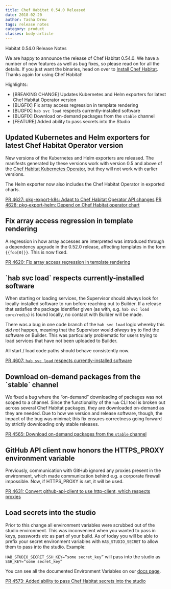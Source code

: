 ```yaml
---
title: Chef Habitat 0.54.0 Released
date: 2018-02-20
author: Tasha Drew
tags: release notes
category: product
classes: body-article
---
```


Habitat 0.54.0 Release Notes

We are happy to announce the release of Chef Habitat 0.54.0. We have a number of new features as well as bug fixes, so please read on for all the details. If you just want the binaries, head on over to [Install Chef Habitat](https://www.habitat.sh/docs/using-habitat/#install-habitat). Thanks again for using Chef Habitat!

Highlights:

* [BREAKING CHANGE] Updates Kubernetes and Helm exporters for latest Chef Habitat Operator version
* [BUGFIX] Fix array access regression in template rendering
* [BUGFIX] `hab svc load` respects currently-installed software
* [BUGFIX] Download on-demand packages from the `stable` channel
* [FEATURE] Added ability to pass secrets into the Studio


<h2> Updated Kubernetes and Helm exporters for latest Chef Habitat Operator version </h2>

New versions of the Kubernetes and Helm exporters are released. The manifests generated by these versions work with version 0.5 and above of the [Chef Habitat Kubernetes Operator](https://github.com/habitat-sh/habitat-operator), but they will not work with earlier versions.

The Helm exporter now also includes the Chef Habitat Operator in exported charts.

[PR 4627: pkg-export-k8s: Adapt to Chef Habitat Operator API changes](https://github.com/habitat-sh/habitat/pull/4627)
[PR 4628: pkg-export-helm: Depend on Chef Habitat operator chart](https://github.com/habitat-sh/habitat/pull/4628)

<h2> Fix array access regression in template rendering </h2>

A regression in how array accesses are interpreted was introduced through a dependency upgrade in the 0.52.0 release, affecting templates in the form `{{foo[0]}}`. This is now fixed.

[PR 4620: Fix array access regression in template rendering](https://github.com/habitat-sh/habitat/pull/4620)

<h2> `hab svc load` respects currently-installed software </h2>

When starting or loading services, the Supervisor should always look for locally-installed software to run before reaching out to Builder. If a release that satisfies the package identifier given (as with, e.g. `hab svc load core/redis`) is found locally, no contact with Builder will be made.

There was a bug in one code branch of the `hab svc load` logic whereby this _did not_ happen, meaning that the Supervisor would _always_ try to find the software on Builder. This was particularly problematic for users trying to load services that have not been uploaded to Builder.

All start / load code paths should behave consistently now.

[PR 4607: `hab svc load` respects currently-installed software](https://github.com/habitat-sh/habitat/pull/4607)

<h2> Download on-demand packages from the `stable` channel </h2>

We fixed a bug where the “on-demand” downloading of packages was not scoped to a channel. Since the functionality of the `hab` CLI tool is broken out across several Chef Habitat packages, they are downloaded on-demand as they are needed. Due to how we version and release software, though, the impact of the bug was minimal; this fix ensures correctness going forward by strictly downloading only stable releases.

[PR 4565: Download on-demand packages from the `stable` channel](https://github.com/habitat-sh/habitat/pull/4565)

<h2> GitHub API client now honors the HTTPS_PROXY environment variable </h2>

Previously, communication with GitHub ignored any proxies present in the environment, which made communication behind e.g. a corporate firewall impossible. Now, if HTTPS_PROXY is set, it will be used.

[PR 4631: Convert github-api-client to use http-client, which respects proxies](https://github.com/habitat-sh/habitat/pull/4631)


<h2> Load secrets into the studio </h2>

Prior to this change all environment variables were scrubbed out of the studio environment. This was inconvenient when you wanted to pass in keys, passwords etc as part of your build. As of today you will be able to prefix your secret environment variables with `HAB_STUDIO_SECRET` to allow them to pass into the studio. Example:

`HAB_STUDIO_SECRET_SSH_KEY=”some secret_key”` will pass into the studio as `SSH_KEY=”some secret_key”`

You can see all the documented Environment Variables on our [docs page](https://www.habitat.sh/docs/reference/environment-variables).

[PR 4573: Added ability to pass Chef Habitat secrets into the studio](https://github.com/habitat-sh/habitat/pull/4573)
